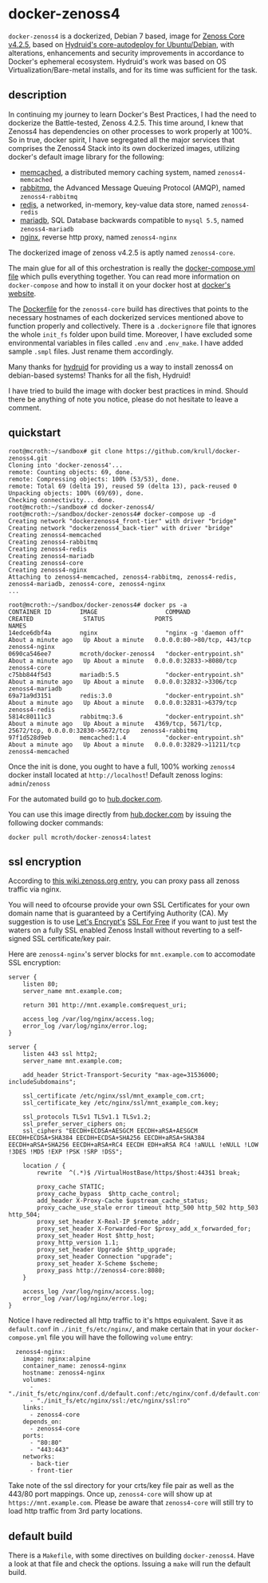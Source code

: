 # docker-zenoss4
`docker-zenoss4` is a dockerized, Debian 7 based, image for [Zenoss Core v4.2.5](http://wiki.zenoss.org/Install_Zenoss#Zenoss_Core_4.2.5), based on [Hydruid's core-autodeploy for Ubuntu/Debian](https://github.com/hydruid/zenoss/), with alterations, enhancements and security improvements in accordance to Docker's ephemeral ecosystem. Hydruid's work was based on OS Virtualization/Bare-metal installs, and for its time was sufficient for the task.

## description
In continuing my journey to learn Docker's Best Practices, I had the need to dockerize the Battle-tested, Zenoss 4.2.5. This time around, I knew that Zenoss4 has dependencies on other processes to work properly at 100%. So in true, docker spirit, I have segregated all the major services that comprises the Zenoss4 Stack into its own dockerized images, utilizing docker's default image library for the following:

* [memcached](https://hub.docker.com/_/memcached/), a distributed memory caching system, named `zenoss4-memcached`
* [rabbitmq](https://hub.docker.com/_/rabbitmq/), the Advanced Message Queuing Protocol (AMQP), named `zenoss4-rabbitmq`
* [redis](https://hub.docker.com/_/redis/), a networked, in-memory, key-value data store, named `zenoss4-redis`
* [mariadb](https://hub.docker.com/_/mariadb/), SQL Database backwards compatible to `mysql 5.5`, named `zenoss4-mariadb` 
* [nginx](https://hub.docker.com/_/nginx/), reverse http proxy, named `zenoss4-nginx`

The dockerized image of zenoss v4.2.5 is aptly named `zenoss4-core`.

The main glue for all of this orchestration is really the [docker-compose.yml file](https://github.com/krull/docker-zenoss4/blob/master/docker-compose.yml) which pulls everything together. You can read more information on `docker-compose` and how to install it on your docker host at [docker's website](https://docs.docker.com/compose/).

The [Dockerfile](https://github.com/krull/docker-zenoss4/blob/master/Dockerfile) for the `zenoss4-core` build has directives that points to the necessary hostnames of each dockerized services mentioned above to function properly and collectively. There is a `.dockerignore` file that ignores the whole `init_fs` folder upon build time. Moreover, I have excluded some environmental variables in files called `.env` and `.env_make`. I have added sample `.smpl` files. Just rename them accordingly.

Many thanks for [hydruid](https://github.com/hydruid/zenoss/) for providing us a way to install zenoss4 on debian-based systems! Thanks for all the fish, Hydruid!

I have tried to build the image with docker best practices in mind. Should there be anything of note you notice, please do not hesitate to leave a comment.

## quickstart 
```
root@mcroth:~/sandbox# git clone https://github.com/krull/docker-zenoss4.git
Cloning into 'docker-zenoss4'...
remote: Counting objects: 69, done.
remote: Compressing objects: 100% (53/53), done.
remote: Total 69 (delta 19), reused 59 (delta 13), pack-reused 0
Unpacking objects: 100% (69/69), done.
Checking connectivity... done.
root@mcroth:~/sandbox# cd docker-zenoss4/
root@mcroth:~/sandbox/docker-zenoss4# docker-compose up -d
Creating network "dockerzenoss4_front-tier" with driver "bridge"
Creating network "dockerzenoss4_back-tier" with driver "bridge"
Creating zenoss4-memcached
Creating zenoss4-rabbitmq
Creating zenoss4-redis
Creating zenoss4-mariadb
Creating zenoss4-core
Creating zenoss4-nginx
Attaching to zenoss4-memcached, zenoss4-rabbitmq, zenoss4-redis, zenoss4-mariadb, zenoss4-core, zenoss4-nginx
...

root@mcroth:~/sandbox/docker-zenoss4# docker ps -a
CONTAINER ID        IMAGE                   COMMAND                  CREATED              STATUS              PORTS                                                    NAMES
14edce6dbf4a        nginx                   "nginx -g 'daemon off"   About a minute ago   Up About a minute   0.0.0.0:80->80/tcp, 443/tcp                              zenoss4-nginx
0690ca546ee7        mcroth/docker-zenoss4   "docker-entrypoint.sh"   About a minute ago   Up About a minute   0.0.0.0:32833->8080/tcp                                  zenoss4-core
c75bb844f5d3        mariadb:5.5             "docker-entrypoint.sh"   About a minute ago   Up About a minute   0.0.0.0:32832->3306/tcp                                  zenoss4-mariadb
69a71a9d3151        redis:3.0               "docker-entrypoint.sh"   About a minute ago   Up About a minute   0.0.0.0:32831->6379/tcp                                  zenoss4-redis
5814c80111c3        rabbitmq:3.6            "docker-entrypoint.sh"   About a minute ago   Up About a minute   4369/tcp, 5671/tcp, 25672/tcp, 0.0.0.0:32830->5672/tcp   zenoss4-rabbitmq
97f1d528d9eb        memcached:1.4           "docker-entrypoint.sh"   About a minute ago   Up About a minute   0.0.0.0:32829->11211/tcp                                 zenoss4-memcached
```

Once the init is done, you ought to have a full, 100% working `zenoss4` docker install located at `http://localhost`! Default zenoss logins: `admin`/`zenoss`

For the automated build go to [hub.docker.com](https://hub.docker.com/r/mcroth/docker-zenoss4/).

You can use this image directly from [hub.docker.com](https://hub.docker.com/r/mcroth/docker-zenoss4/) by issuing the following docker commands:
```
docker pull mcroth/docker-zenoss4:latest
```

## ssl encryption
According to [this wiki.zenoss.org entry](http://wiki.zenoss.org/Newsletter:5/Encrypt_All_the_Bits), you can proxy pass all zenoss traffic via nginx.

You will need to ofcourse provide your own SSL Certificates for your own domain name that is guaranteed by a Certifying Authority (CA). My suggestion is to use [Let's Encrypt's](https://letsencrypt.org/) [SSL For Free](https://www.sslforfree.com/) if you want to just test the waters on a fully SSL enabled Zenoss Install without reverting to a self-signed SSL certificate/key pair.

Here are `zenoss4-nginx`'s server blocks for `mnt.example.com` to accomodate SSL encryption:
```
server {
    listen 80;
    server_name mnt.example.com;

    return 301 http://mnt.example.com$request_uri;

    access_log /var/log/nginx/access.log;
    error_log /var/log/nginx/error.log;
}

server {
    listen 443 ssl http2;
    server_name mnt.example.com;

    add_header Strict-Transport-Security "max-age=31536000; includeSubdomains";

    ssl_certificate /etc/nginx/ssl/mnt_example_com.crt;
    ssl_certificate_key /etc/nginx/ssl/mnt_example_com.key;

    ssl_protocols TLSv1 TLSv1.1 TLSv1.2;
    ssl_prefer_server_ciphers on;
    ssl_ciphers "EECDH+ECDSA+AESGCM EECDH+aRSA+AESGCM EECDH+ECDSA+SHA384 EECDH+ECDSA+SHA256 EECDH+aRSA+SHA384 EECDH+aRSA+SHA256 EECDH+aRSA+RC4 EECDH EDH+aRSA RC4 !aNULL !eNULL !LOW !3DES !MD5 !EXP !PSK !SRP !DSS";

    location / {
        rewrite  ^(.*)$ /VirtualHostBase/https/$host:443$1 break;

        proxy_cache STATIC;
        proxy_cache_bypass  $http_cache_control;
        add_header X-Proxy-Cache $upstream_cache_status;
        proxy_cache_use_stale error timeout http_500 http_502 http_503 http_504;
        proxy_set_header X-Real-IP $remote_addr;
        proxy_set_header X-Forwarded-For $proxy_add_x_forwarded_for;
        proxy_set_header Host $http_host;
        proxy_http_version 1.1;
        proxy_set_header Upgrade $http_upgrade;
        proxy_set_header Connection "upgrade";
        proxy_set_header X-Scheme $scheme;
        proxy_pass http://zenoss4-core:8080;
    }

    access_log /var/log/nginx/access.log;
    error_log /var/log/nginx/error.log;
}
```

Notice I have redirected all http traffic to it's https equivalent. Save it as `default.conf` in `./init_fs/etc/nginx/`, and make certain that in your `docker-compose.yml` file you will have the following `volume` entry:
```
  zenoss4-nginx:
    image: nginx:alpine
    container_name: zenoss4-nginx
    hostname: zenoss4-nginx
    volumes:
      - "./init_fs/etc/nginx/conf.d/default.conf:/etc/nginx/conf.d/default.conf:ro"
      - "./init_fs/etc/nginx/ssl:/etc/nginx/ssl:ro"
    links:
      - zenoss4-core
    depends_on:
      - zenoss4-core
    ports:
      - "80:80"
      - "443:443"
    networks:
      - back-tier
      - front-tier
```

Take note of the ssl directory for your crts/key file pair as well as the 443/80 port mappings. Once up, `zenoss4-core` will show up at `https://mnt.example.com`. Please be aware that `zenoss4-core` will still try to load http traffic from 3rd party locations.

## default build
There is a `Makefile`, with some directives on building `docker-zenoss4`. Have a look at that file and check the options. Issuing a `make` will run the default build.

